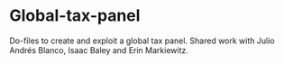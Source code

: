 # Global-tax-panel
Do-files to create and exploit a global tax panel. Shared work with Julio Andrés Blanco, Isaac Baley and Erin Markiewitz.
